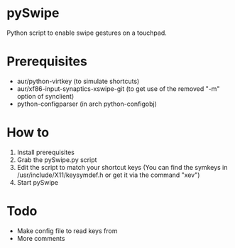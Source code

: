 pySwipe
=======

Python script to enable swipe gestures on a touchpad.

# Prerequisites
* aur/python-virtkey (to simulate shortcuts)
* aur/xf86-input-synaptics-xswipe-git (to get use of the removed "-m" option of synclient)
* python-configparser (in arch python-configobj)

# How to
1. Install prerequisites
2. Grab the pySwipe.py script
3. Edit the script to match your shortcut keys (You can find the symkeys in /usr/include/X11/keysymdef.h or get it via the command "xev")
4. Start pySwipe

# Todo
* Make config file to read keys from
* More comments
